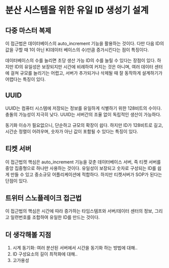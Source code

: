 분산 시스템을 위한 유일 ID 생성기 설계
=

다중 마스터 복제
-
이 접근법은 데이터베이스의 auto_increment 기능을 활용하는 것이다.
다만 다음 ID의 값을 구할 때 1이 아닌 K(데이터 베이스의 수)만큼 증가시킨다는 점이 특징이다.

데이터베이스의 수를 늘리면 초당 생산 가능 ID의 수를 늘릴 수 있다는 장점이 있다.
하지만 ID의 유일성은 보장되지만 시간에 비례하여 커지는 것은 아니며, 여러 데이터 센터에 걸쳐 규모를 늘리기는 어렵고, 서버가 추가되거나 삭제될 때 잘 동작하게 설계하기가 어렵다는 특징이 있다.

UUID
-
UUID는 컴퓨터 시스템에 저장되는 정보를 유일하게 식별하기 위한 128비트의 수이다.
충돌의 가능성이 지극히 낮다.
UUID는 서버간의 조율 없이 독립적인 생산이 가능하다.

동기화 이슈가 필요없으니, 단순하고 규모의 확장이 쉽다.
하지만 ID가 128비트로 길고, 시간순 정렬이 어려우며, 숫자가 아닌 값이 포함될 수 있다는 특징이 있다.

티켓 서버
-
이 접근법의 핵심은 auto_increment 기능을 갖춘 데이터베이스 서버, 즉 티켓 서버를 중앙 집중형으로 하나만 사용하는 것이다.
유일성이 보장되고 숫자로 구성되는 ID를 쉽게 만들 수 있고 중소규모 어플리케이션에 적합하다.
하지만 티켓서버가 SOP가 된다는 단점이 있다.

트위터 스노플레이크 접근법
-
이 접근법의 핵심은 시간에 따라 증가하는 타임스템프와 서버/데이터 센터의 정보, 그리고 일련번호를 조합하여 유일한 ID를 만드는 것이다.

더 생각해볼 지점
-
1. 시계 동기화: 여러 분산된 서버에서 시간을 동기화 하는 방법에 대해..
2. ID 구성요소의 길이 최적화에 대해..
3. 고가용성
